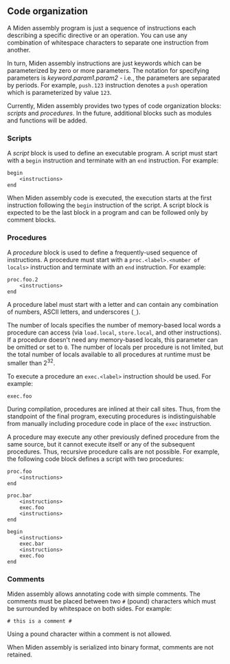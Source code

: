 ## Code organization
A Miden assembly program is just a sequence of instructions each describing a specific directive or an operation. You can use any combination of whitespace characters to separate one instruction from another.

In turn, Miden assembly instructions are just keywords which can be parameterized by zero or more parameters. The notation for specifying parameters is *keyword.param1.param2* - i.e., the parameters are separated by periods. For example, `push.123` instruction denotes a `push` operation which is parameterized by value `123`.

Currently, Miden assembly provides two types of code organization blocks: *scripts* and *procedures*. In the future, additional blocks such as modules and functions will be added.

### Scripts
A *script* block is used to define an executable program. A script must start with a `begin` instruction and terminate with an `end` instruction. For example:
```
begin
    <instructions>
end
```
When Miden assembly code is executed, the execution starts at the first instruction following the `begin` instruction of the script. A script block is expected to be the last block in a program and can be followed only by comment blocks.

### Procedures
A *procedure* block is used to define a frequently-used sequence of instructions. A procedure must start with a `proc.<label>.<number of locals>` instruction and terminate with an `end` instruction. For example:
```
proc.foo.2
    <instructions>
end
```
A procedure label must start with a letter and can contain any combination of numbers, ASCII letters, and underscores (`_`).

The number of locals specifies the number of memory-based local words a procedure can access (via `load.local`, `store.local`, and other instructions). If a procedure doesn't need any memory-based locals, this parameter can be omitted or set to `0`. The number of locals per procedure is not limited, but the total number of locals available to all procedures at runtime must be smaller than $2^{32}$.

To execute a procedure an `exec.<label>` instruction should be used. For example:
```
exec.foo
```
During compilation, procedures are inlined at their call sites. Thus, from the standpoint of the final program, executing procedures is indistinguishable from manually including procedure code in place of the `exec` instruction.

A procedure may execute any other previously defined procedure from the same source, but it cannot execute itself or any of the subsequent procedures. Thus, recursive procedure calls are not possible. For example, the following code block defines a script with two procedures:
```
proc.foo
    <instructions>
end

proc.bar
    <instructions>
    exec.foo
    <instructions>
end

begin
    <instructions>
    exec.bar
    <instructions>
    exec.foo
end
```

### Comments
Miden assembly allows annotating code with simple comments. The comments must be placed between two `#` (pound) characters which must be surrounded by whitespace on both sides. For example:
```
# this is a comment #
```
Using a pound character within a comment is not allowed.

When Miden assembly is serialized into binary format, comments are not retained.

